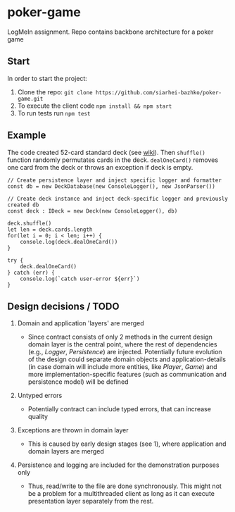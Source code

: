 # poker-game
LogMeIn assignment. Repo contains backbone architecture for a poker game


## Start
In order to start the project:
 1. Clone the repo: `git clone https://github.com/siarhei-bazhko/poker-game.git`
 2. To execute the client code `npm install && npm start`
 3. To run tests run `npm test`

## Example

The code created 52-card standard deck (see [wiki](https://en.wikipedia.org/wiki/Standard_52-card_deck)). Then `shuffle()` function randomly permutates cards in the deck.
`dealOneCard()` removes one card from the deck or throws an exception if deck is empty. 

```
// Create persistence layer and inject specific logger and formatter
const db = new DeckDatabase(new ConsoleLogger(), new JsonParser())

// Create deck instance and inject deck-specific logger and previously created db
const deck : IDeck = new Deck(new ConsoleLogger(), db)

deck.shuffle()
let len = deck.cards.length
for(let i = 0; i < len; i++) {
    console.log(deck.dealOneCard())
}

try {
    deck.dealOneCard()
} catch (err) {
    console.log(`catch user-error ${err}`)
}
```

## Design decisions / TODO

1. Domain and application 'layers' are merged
   - Since contract consists of only 2 methods in the current design domain layer is the central point, where the rest of dependencies (e.g., _Logger_, _Persistence_) are injected. Potentially future evolution of the design    could separate domain objects and application-details (in case domain will include more entities, like _Player_, _Game_)
and more implementation-specific features (such as communication and persistence model) will be defined
  
2. Untyped errors
   - Potentially contract can include typed errors, that can increase quality

3. Exceptions are thrown in domain layer
   - This is caused by early design stages (see 1), where application and domain layers are merged

4. Persistence and logging are included for the demonstration purposes only
   - Thus, read/write to the file are done synchronously. This might not be a problem for a multithreaded client as long as it can execute presentation layer separately from the rest.
 